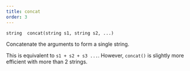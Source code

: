 ```yaml
---
title: concat
order: 3
---
```

`string  concat(string s1, string s2, ...)`

Concatenate the arguments to form a single string.

This is equivalent to `s1 + s2 + s3 ...`.
However, `concat()` is slightly more efficient with more than 2 strings.

